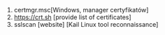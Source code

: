 1. certmgr.msc[Windows, manager certyfikatów]
2. https://crt.sh [provide list of certificates]
3. sslscan [website] [Kail Linux tool reconnaissance]